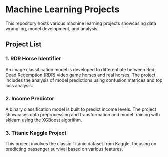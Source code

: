 # Machine Learning Projects
This repository hosts various machine learning projects showcasing data wrangling, model development, and analysis.

## Project List

### 1. RDR Horse Identifier

An image classification model is developed to differentiate between Red Dead Redemption (RDR) video game horses and real horses. The project includes the analysis of model predictions using confusion matrices and top loss analysis.

### 2. Income Predictor

A binary classification model is built to predict income levels. The project showcases data preprocessing and transformation and model training with sklearn using the XGBoost algorithm.

### 3. Titanic Kaggle Project

This project involves the classic Titanic dataset from Kaggle, focusing on predicting passenger survival based on various features.
